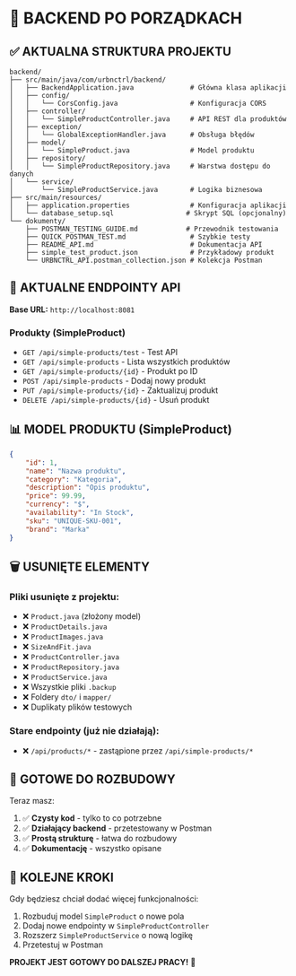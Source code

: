 # 🧹 BACKEND PO PORZĄDKACH

## ✅ AKTUALNA STRUKTURA PROJEKTU

```
backend/
├── src/main/java/com/urbnctrl/backend/
│   ├── BackendApplication.java              # Główna klasa aplikacji
│   ├── config/
│   │   └── CorsConfig.java                  # Konfiguracja CORS
│   ├── controller/
│   │   └── SimpleProductController.java     # API REST dla produktów
│   ├── exception/
│   │   └── GlobalExceptionHandler.java      # Obsługa błędów
│   ├── model/
│   │   └── SimpleProduct.java               # Model produktu
│   ├── repository/
│   │   └── SimpleProductRepository.java     # Warstwa dostępu do danych
│   └── service/
│       └── SimpleProductService.java        # Logika biznesowa
├── src/main/resources/
│   ├── application.properties               # Konfiguracja aplikacji
│   └── database_setup.sql                  # Skrypt SQL (opcjonalny)
└── dokumenty/
    ├── POSTMAN_TESTING_GUIDE.md            # Przewodnik testowania
    ├── QUICK_POSTMAN_TEST.md                # Szybkie testy
    ├── README_API.md                        # Dokumentacja API
    ├── simple_test_product.json             # Przykładowy produkt
    └── URBNCTRL_API.postman_collection.json # Kolekcja Postman
```

## 🚀 AKTUALNE ENDPOINTY API

**Base URL:** `http://localhost:8081`

### Produkty (SimpleProduct)
- `GET /api/simple-products/test` - Test API
- `GET /api/simple-products` - Lista wszystkich produktów
- `GET /api/simple-products/{id}` - Produkt po ID
- `POST /api/simple-products` - Dodaj nowy produkt
- `PUT /api/simple-products/{id}` - Zaktualizuj produkt
- `DELETE /api/simple-products/{id}` - Usuń produkt

## 📊 MODEL PRODUKTU (SimpleProduct)

```json
{
    "id": 1,
    "name": "Nazwa produktu",
    "category": "Kategoria",
    "description": "Opis produktu",
    "price": 99.99,
    "currency": "$",
    "availability": "In Stock",
    "sku": "UNIQUE-SKU-001",
    "brand": "Marka"
}
```

## 🗑️ USUNIĘTE ELEMENTY

### Pliki usunięte z projektu:
- ❌ `Product.java` (złożony model)
- ❌ `ProductDetails.java` 
- ❌ `ProductImages.java`
- ❌ `SizeAndFit.java`
- ❌ `ProductController.java`
- ❌ `ProductRepository.java`
- ❌ `ProductService.java`
- ❌ Wszystkie pliki `.backup`
- ❌ Foldery `dto/` i `mapper/`
- ❌ Duplikaty plików testowych

### Stare endpointy (już nie działają):
- ❌ `/api/products/*` - zastąpione przez `/api/simple-products/*`

## 🎯 GOTOWE DO ROZBUDOWY

Teraz masz:
1. ✅ **Czysty kod** - tylko to co potrzebne
2. ✅ **Działający backend** - przetestowany w Postman
3. ✅ **Prostą strukturę** - łatwa do rozbudowy
4. ✅ **Dokumentację** - wszystko opisane

## 🔄 KOLEJNE KROKI

Gdy będziesz chciał dodać więcej funkcjonalności:
1. Rozbuduj model `SimpleProduct` o nowe pola
2. Dodaj nowe endpointy w `SimpleProductController`
3. Rozszerz `SimpleProductService` o nową logikę
4. Przetestuj w Postman

**PROJEKT JEST GOTOWY DO DALSZEJ PRACY!** 🚀
